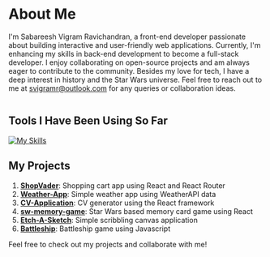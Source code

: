 
# About Me
I'm Sabareesh Vigram Ravichandran, a front-end developer passionate about building interactive and user-friendly web applications. Currently, I'm enhancing my skills in back-end development to become a full-stack developer. I enjoy collaborating on open-source projects and am always eager to contribute to the community. Besides my love for tech, I have a deep interest in history and the Star Wars universe. Feel free to reach out to me at svigramr@outlook.com for any queries or collaboration ideas.
<div align="center">
  
<!-- ![coding-github-pic](https://github.com/SVigramR/SVigramR/assets/87016515/c4bd823b-0d10-42f6-b4f2-a0a308afca17) -->
  
<img src="https://komarev.com/ghpvc/?username=SVigramR&style=flat&color=3fa65c" alt=""/>

</div>

## Tools I Have Been Using So Far

[![My Skills](https://skillicons.dev/icons?i=mongodb,materialui,tailwindcss,nodejs,npm,react,vite,vitest,jest,webpack,python,js,html,css,git,github,bash,babel,figma,blender,vscode,neovim)](https://skillicons.dev)

## My Projects

1. [**ShopVader**](https://github.com/SVigramR/ShopVader): Shopping cart app using React and React Router
2. [**Weather-App**](https://github.com/SVigramR/Weather-App): Simple weather app using WeatherAPI data
3. [**CV-Application**](https://github.com/SVigramR/CV-Application): CV generator using the React framework
4. [**sw-memory-game**](https://github.com/SVigramR/sw-memory-game): Star Wars based memory card game using React
5. [**Etch-A-Sketch**](https://github.com/SVigramR/Etch-A-Sketch): Simple scribbling canvas application
6. [**Battleship**](https://github.com/SVigramR/Battleship): Battleship game using Javascript

Feel free to check out my projects and collaborate with me!
